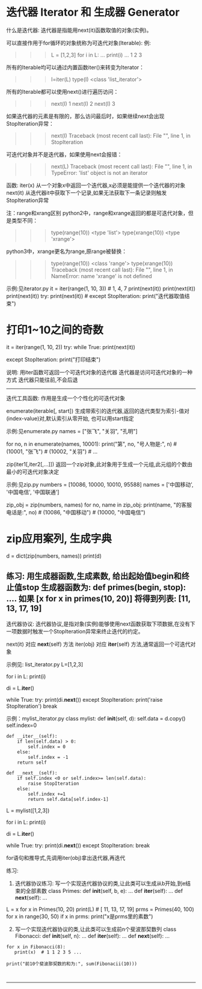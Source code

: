 # 迭代器 Iterator 和 生成器 Generator

什么是迭代器:
  迭代器是指能用next(it)函数取值的对象(实例)。


可以直接作用于for循环的对象统称为可迭代对象(Iterable):
例:
>>> L = [1,2,3]
>>> for i in L:
>>> ...		print(i)
>>> ...
>>> 1
>>> 2
>>> 3

所有的Iterable均可以通过内置函数iter()来转变为Iterator：
>>> I=iter(L)
>>> type(I)
>>> <class 'list_iterator'>

所有的Iterable都可以使用next()进行遍历访问：
>>> next(I)
>>> 1
>>> next(I)
>>> 2
>>> next(I)
>>> 3

如果迭代器的元素是有限的，那么访问最后时，如果继续next会出现StopIteration异常：
>>> next(I)
>>> Traceback (most recent call last):
>>>   File "<stdin>", line 1, in <module>
>>> StopIteration


可迭代对象并不是迭代器，如果使用next会报错：
>>> next(L)
>>> Traceback (most recent call last):
>>>   File "<stdin>", line 1, in <module>
>>> TypeError: 'list' object is not an iterator

函数:
iter(x)  从一个对象x中返回一个迭代器,x必须是能提供一个迭代器的对象
next(it)  从迭代器it中获取下一个记录,如果无法获取下一条记录则触发StopIteration异常

注：range和xrang区别
python2中，range和xrange返回的都是可迭代对象，但是类型不同：
>>> type(range(10))
>>> <type 'list'>
>>> type(xrange(10))
>>> <type 'xrange'>

python3中，xrange更名为range,原range被替换：
>>> type(range(10))
>>> <class 'range'>
>>> type(xrange(10))
>>> Traceback (most recent call last):
>>>   File "<stdin>", line 1, in <module>
>>> NameError: name 'xrange' is not defined


示例:见iterator.py
it = iter(range(1, 10, 3))  # 1, 4, 7
print(next(it))
print(next(it))
print(next(it))
try:
    print(next(it)) #
except StopIteration:
    print("迭代器取值结束")

# 打印1~10之间的奇数
it = iter(range(1, 10, 2))
try:
    while True:
        print(next(it))

except StopIteration:
    print("打印结束")


说明:
  用iter函数可返回一个可迭代对象的迭代器
  迭代器是访问可迭代对象的一种 方式
  迭代器只能往前,不会后退

----------------------------------------------------------
迭代工具函数:
  作用是生成一个个性化的可迭代对象

enumerate(iterable[, start]) 生成带索引的迭代器,返回的迭代类型为索引-值对(index-value)对,默认索引从零开始, 也可以用start指定

示例:见enumerate.py
names = ["张飞", "关羽", "孔明"]

for no, n in enumerate(names, 10001):
    print("第", no, "号人物是:", n)
    # (10001, "张飞")
    # (10002, "关羽")
    # ...


zip(iter1[,iter2[,...]])  返回一个zip对象,此对象用于生成一个元组,此元组的个数由最小的可迭代对象决定

示例:见zip.py
numbers = [10086, 10000, 10010, 95588]
names = ['中国移动', '中国电信', '中国联通']

zip_obj = zip(numbers, names)
for no, name in zip_obj:
    print(name, "的客服电话是:", no)
    # (10086, "中国移动")
    # (10000, "中国电信")

# zip应用案列, 生成字典
d = dict(zip(numbers, names))
print(d)


练习:
  用生成器函数,生成素数, 给出起始值begin和终止值stop
  生成器函数为:
  def primes(begin, stop):
      ....
  如果 [x for x in primes(10, 20)] 将得到列表:
    [11, 13, 17, 19]
------------------------------------------------------------
迭代器协议:
  迭代器协议,是指对象(实例)能够使用next函数获取下项数据,在没有下一项数据时触发一个StopIteration异常来终止迭代的约定。

next(it)  对应 __next__(self) 方法
iter(obj)  对应 __iter__(self) 方法,通常返回一个可迭代对象

示例见: list_iterator.py
L=[1,2,3]

for i in L:
    print(i)


di = L.__iter__()

while True:
    try:
        print(di.__next__())
    except StopIteration:
        print('raise StopIteration')
        break

示例：mylist_iterator.py
class mylist:
    def __init__(self, d):
        self.data = d.copy()
        self.index=0
    
    def __iter__(self):
        if len(self.data) > 0:
            self.index = 0
        else:
            self.index = -1
        return self
    
    def __next__(self):
        if self.index <0 or self.index>= len(self.data):
            raise StopIteration
        else:
            self.index +=1
            return self.data[self.index-1]  



L = mylist([1,2,3])


for i in L:
    print(i)


di = L.__iter__()

while True:
    try:
        print(di.__next__())
    except StopIteration:
        break


for语句和推导式,先调用iter(obj)拿出迭代器,再迭代


练习:
  1. 迭代器协议练习:
      写一个实现迭代器协议的类,让此类可以生成从b开始,到e结束的全部素数
        class Primes:
      def __init__(self, b, e):
        ...
      def __iter__(self): 
      	...
      def __next__(self):
      	...

  L = x for x in Primes(10, 20)
  print(L)  # [ 11, 13, 17, 19]
  prms = Primes(40, 100)
  for x in range(30, 50)
      if x in prms:
          print("x是prms里的素数")

  2. 写一个实现迭代器协议的类,让此类可以生成前n个斐波那契数列
    class Fibonacci:
        def __init__(self, n):
            ...
      def __iter__(self): 
      	...
      def __next__(self):
      	...

    for x in Fibonacci(8):
       print(x)  # 1 1 2 3 5 ...

    print("前10个斐波那契数的和为:", sum(Fibonacii(10)))

    ​

------------------------------------------------------------